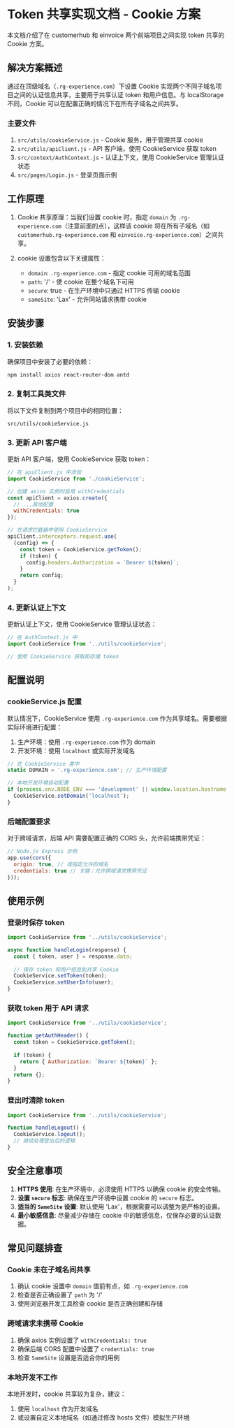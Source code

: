 # Token 共享实现文档 - Cookie 方案

本文档介绍了在 customerhub 和 einvoice 两个前端项目之间实现 token 共享的 Cookie 方案。

## 解决方案概述

通过在顶级域名（`.rg-experience.com`）下设置 Cookie 实现两个不同子域名项目之间的认证信息共享，主要用于共享认证 token 和用户信息。与 localStorage 不同，Cookie 可以在配置正确的情况下在所有子域名之间共享。

### 主要文件

1. `src/utils/cookieService.js` - Cookie 服务，用于管理共享 cookie
2. `src/utils/apiClient.js` - API 客户端，使用 CookieService 获取 token
3. `src/context/AuthContext.js` - 认证上下文，使用 CookieService 管理认证状态
4. `src/pages/Login.js` - 登录页面示例

## 工作原理

1. Cookie 共享原理：当我们设置 cookie 时，指定 `domain` 为 `.rg-experience.com`（注意前面的点），这样该 cookie 将在所有子域名（如 `customerhub.rg-experience.com` 和 `einvoice.rg-experience.com`）之间共享。

2. cookie 设置包含以下关键属性：
   - `domain`: `.rg-experience.com` - 指定 cookie 可用的域名范围
   - `path`: '/' - 使 cookie 在整个域名下可用
   - `secure`: true - 在生产环境中只通过 HTTPS 传输 cookie
   - `sameSite`: 'Lax' - 允许同站请求携带 cookie

## 安装步骤

### 1. 安装依赖
确保项目中安装了必要的依赖：
```bash
npm install axios react-router-dom antd
```

### 2. 复制工具类文件
将以下文件复制到两个项目中的相同位置：
```
src/utils/cookieService.js
```

### 3. 更新 API 客户端
更新 API 客户端，使用 CookieService 获取 token：
```javascript
// 在 apiClient.js 中添加
import CookieService from './cookieService';

// 创建 axios 实例时启用 withCredentials
const apiClient = axios.create({
  // ...其他配置
  withCredentials: true
});

// 在请求拦截器中使用 CookieService
apiClient.interceptors.request.use(
  (config) => {
    const token = CookieService.getToken();
    if (token) {
      config.headers.Authorization = `Bearer ${token}`;
    }
    return config;
  }
);
```

### 4. 更新认证上下文
更新认证上下文，使用 CookieService 管理认证状态：
```javascript
// 在 AuthContext.js 中
import CookieService from '../utils/cookieService';

// 使用 CookieService 获取和存储 token
```

## 配置说明

### cookieService.js 配置
默认情况下，CookieService 使用 `.rg-experience.com` 作为共享域名。需要根据实际环境进行配置：

1. 生产环境：使用 `.rg-experience.com` 作为 domain
2. 开发环境：使用 `localhost` 或实际开发域名

```javascript
// 在 CookieService 类中
static DOMAIN = '.rg-experience.com'; // 生产环境配置

// 本地开发环境自动配置
if (process.env.NODE_ENV === 'development' || window.location.hostname === 'localhost') {
  CookieService.setDomain('localhost');
}
```

### 后端配置要求
对于跨域请求，后端 API 需要配置正确的 CORS 头，允许前端携带凭证：

```javascript
// Node.js Express 示例
app.use(cors({
  origin: true, // 或指定允许的域名
  credentials: true // 关键：允许跨域请求携带凭证
}));
```

## 使用示例

### 登录时保存 token
```javascript
import CookieService from '../utils/cookieService';

async function handleLogin(response) {
  const { token, user } = response.data;
  
  // 保存 token 和用户信息到共享 Cookie
  CookieService.setToken(token);
  CookieService.setUserInfo(user);
}
```

### 获取 token 用于 API 请求
```javascript
import CookieService from '../utils/cookieService';

function getAuthHeader() {
  const token = CookieService.getToken();
  
  if (token) {
    return { Authorization: `Bearer ${token}` };
  }
  return {};
}
```

### 登出时清除 token
```javascript
import CookieService from '../utils/cookieService';

function handleLogout() {
  CookieService.logout();
  // 继续处理登出后的逻辑
}
```

## 安全注意事项

1. **HTTPS 使用**: 在生产环境中，必须使用 HTTPS 以确保 cookie 的安全传输。
2. **设置 `secure` 标志**: 确保在生产环境中设置 cookie 的 `secure` 标志。
3. **适当的 `SameSite` 设置**: 默认使用 'Lax'，根据需要可以调整为更严格的设置。
4. **最小敏感信息**: 尽量减少存储在 cookie 中的敏感信息，仅保存必要的认证数据。

## 常见问题排查

### Cookie 未在子域名间共享
1. 确认 cookie 设置中 `domain` 值前有点，如 `.rg-experience.com`
2. 检查是否正确设置了 `path` 为 '/'
3. 使用浏览器开发工具检查 cookie 是否正确创建和存储

### 跨域请求未携带 Cookie
1. 确保 axios 实例设置了 `withCredentials: true`
2. 确保后端 CORS 配置中设置了 `credentials: true`
3. 检查 `SameSite` 设置是否适合你的用例

### 本地开发不工作
本地开发时，cookie 共享较为复杂，建议：
1. 使用 `localhost` 作为开发域名
2. 或设置自定义本地域名（如通过修改 hosts 文件）模拟生产环境 